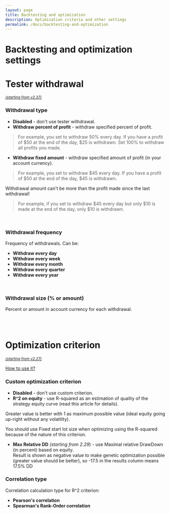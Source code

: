 ```yaml
---
layout: page
title: Backtesting and optimization
description: Optimization criteria and other settings
permalink: /docs/backtesting-and-optimization
---
```


# Backtesting and optimization settings

# Tester withdrawal

<sup>[*(starting from v2.37)*](/docs/versions-history#20210906-237)</sup>


### Withdrawal type

* **Disabled** - don't use tester withdrawal.
* **Withdraw percent of profit** - withdraw specified percent of profit.
> For example, you set to withdraw 50% every day. If you have a profit of $50 at the end of the day, $25 is withdrawn. Set 100% to withdraw all profits you made.
* **Withdraw fixed amount** - withdraw specified amount of profit (in your account currency).
> For example, you set to withdraw $45 every day. If you have a profit of $50 at the end of the day, $45 is withdrawn.

Withdrawal amount can't be more than the profit made since the last withdrawal!
> For example, if you set to withdraw $45 every day but only $10 is made at the end of the day, only $10 is withdrawn.

<br />

### Withdrawal frequency

Frequency of withdrawals. Can be:
* **Withdraw every day**
* **Withdraw every week**
* **Withdraw every month**
* **Withdraw every quarter**
* **Withdraw every year**

<br />

### Withdrawal size (% or amount)

Percent or amount in account currency for each withdrawal.

<br />
<br />

# Optimization criterion

<sup>[*(starting from v2.27)*](/docs/versions-history#20210302-227)</sup>

[How to use it?](https://communitypowerea.userecho.com/en/communities/7/topics/392-how-to-use-custom-optimization-criterion)

### Custom optimization criterion

* **Disabled** - don't use custom criterion.
* **R^2 on equity** - use R-squared as an estimation of quality of the strategy equity curve (read this article for details).

Greater value is better with 1 as maximum possible value (ideal equity going up-right without any volatility).

You should use Fixed start lot size when optimizing using the R-squared because of the nature of this criterion.

* **Max Relative DD** *(starting from 2.29*) - use Maximal relative DrawDown (in percent) based on equity.<br>
Result is shown as negative value to make genetic optimization possible (greater value should be better), so -17.5 in the results column means 17.5% DD


### Correlation type

Correlation calculation type for R^2 criterion:
* **Pearson's correlation**
* **Spearman's Rank-Order correlation**

